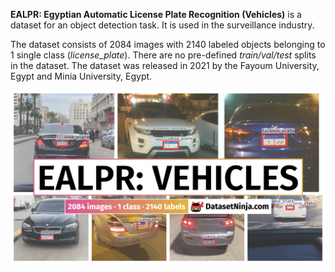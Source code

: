 **EALPR: Egyptian Automatic License Plate Recognition (Vehicles)** is a dataset for an object detection task. It is used in the surveillance industry. 

The dataset consists of 2084 images with 2140 labeled objects belonging to 1 single class (*license_plate*). There are no pre-defined <i>train/val/test</i> splits in the dataset. The dataset was released in 2021 by the Fayoum University, Egypt and Minia University, Egypt.

<img src="https://github.com/dataset-ninja/ealpr-vehicles/raw/main/visualizations/poster.png">
